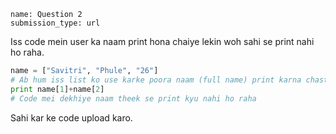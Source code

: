 ```ngMeta
name: Question 2
submission_type: url
```

Iss code mein user ka naam print hona chaiye lekin woh sahi se print nahi ho raha.

```python
name = ["Savitri", "Phule", "26"]
# Ab hum iss list ko use karke poora naam (full name) print karna chaste hai
print name[1]+name[2]
# Code mei dekhiye naam theek se print kyu nahi ho raha
```

Sahi kar ke code upload karo.
